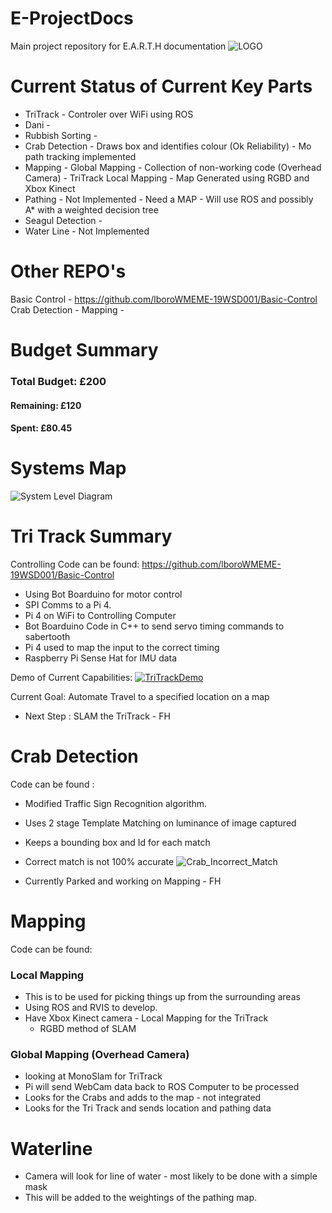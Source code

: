 # E-ProjectDocs
Main project repository for E.A.R.T.H documentation
![LOGO](https://github.com/lboroWMEME-19WSD001/E-ProjectDocs/blob/master/E.A.R.T.H%20-%20Logo.png)

# Current Status of Current Key Parts
- TriTrack         - Controler over WiFi using ROS
- Dani             - 
- Rubbish Sorting  - 
- Crab Detection   - Draws box and identifies colour (Ok Reliability) - Mo path tracking implemented
- Mapping          - Global Mapping - Collection of non-working code (Overhead Camera)
                   - TriTrack Local Mapping - Map Generated using RGBD and Xbox Kinect
- Pathing          - Not Implemented - Need a MAP - Will use ROS and possibly A* with a weighted decision tree
- Seagul Detection - 
- Water Line       - Not Implemented

# Other REPO's

Basic Control  - https://github.com/lboroWMEME-19WSD001/Basic-Control
Crab Detection -
Mapping        - 

# Budget Summary

### Total Budget: £200

#### Remaining: £120
#### Spent: £80.45

# Systems Map

![System Level Diagram](https://github.com/lboroWMEME-19WSD001/E-ProjectDocs/blob/master/Project%20Videos%20%26%20Pictures/SysDiagram.png)

# Tri Track Summary

Controlling Code can be found: https://github.com/lboroWMEME-19WSD001/Basic-Control

- Using Bot Boarduino for motor control
- SPI Comms to a Pi 4.
- Pi 4 on WiFi to Controlling Computer
- Bot Boarduino Code in C++ to send servo timing commands to sabertooth
- Pi 4 used to map the input to the correct timing
- Raspberry Pi Sense Hat for IMU data

Demo of Current Capabilities:
[![TriTrackDemo](http://img.youtube.com/vi/_1ab4rzcC8o/0.jpg)](http://www.youtube.com/watch?v=_1ab4rzcC8o "TriTrack Demo")

Current Goal: Automate Travel to a specified location on a map

- Next Step : SLAM the TriTrack - FH

# Crab Detection

Code can be found : 

- Modified Traffic Sign Recognition algorithm.
- Uses 2 stage Template Matching on luminance of image captured
- Keeps a bounding box and Id for each match
- Correct match is not 100% accurate 
![Crab_Incorrect_Match](https://github.com/lboroWMEME-19WSD001/E-ProjectDocs/blob/master/Project%20Videos%20%26%20Pictures/CrabIncorrectMatch.JPEG)

- Currently Parked and working on Mapping - FH


# Mapping

Code can be found: 

### Local Mapping

- This is to be used for picking things up from the surrounding areas
- Using ROS and RVIS to develop.
- Have Xbox Kinect camera - Local Mapping for the TriTrack
  - RGBD method of SLAM 

### Global Mapping (Overhead Camera)

- looking at MonoSlam for TriTrack
- Pi will send WebCam data back to ROS Computer to be processed
- Looks for the Crabs and adds to the map - not integrated
- Looks for the Tri Track and sends location and pathing data 

# Waterline

- Camera will look for line of water - most likely to be done with a simple mask 
- This will be added to the weightings of the pathing map.
